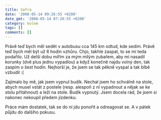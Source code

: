 ```yaml
---
title: Safra
date: '2008-05-14 09:26:55 +0200'
date_gmt: '2008-05-14 07:26:55 +0200'
category: kolem
tags: []
comments: []
---
```

<p>Právě teď bych měl sedět v autobusu cca 145 km odtud, kde sedím. Právě teď bych měl být už 6 hodin vzhůru. Chjo, takhle zaspat, to se mi teda podařilo. Už delší dobu mířím za mým milým zubařem, aby mi nasadil korunky (dvě plus jednu vypadlou) a když konečně najdu volný den, tak zaspím o šest hodin. Nejhorší je, že jsem se tak pěkně vyspal a tak blbě vzbudil :(</p>
<p>Zajímalo by mě, jak jsem vypnul budík. Nechal jsem ho schválně na stole, abych musel vstát z postele (resp. alespoň z ní vypadnout a nějak se ke stolu přitáhnout) a leží na stole. Budík vypnutý. Jsem docela rád, že jsem si nakonec nekoupil předem jízdenku.</p>
<p>Práce mám dostatek, tak se do ní jdu ponořit a odreagovat se. A v pátek půjdu do dalšího pokusu.</p>

